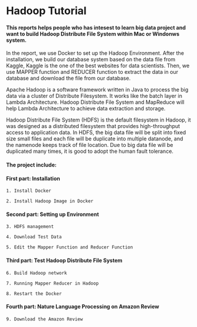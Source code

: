 # Hadoop Tutorial

#### This reports helps people who has intesest to learn big data project and want to build Hadoop Distribute File System within Mac or Windonws system.


In the report, we use Docker to set up the Hadoop Environment. After the installation, we build our database system based on the data file from Kaggle, Kaggle is the one of the best websites for data scientists. Then, we use MAPPER function and REDUCER function to extract the data in our database and download the file from our database. 


Apache Hadoop is a software framework written in Java to process the big data via a cluster of Distribute Filesystem. It works like the batch layer in Lambda Architecture. Hadoop Distribute File System and MapReduce will help Lambda Architecture to achieve data extraction and storage.


Hadoop Distribute File System (HDFS) is the default filesystem in Hadoop, it was designed as a distributed filesystem that provides high-throughput access to application data. In HDFS, the big data file will be split into fixed size small files and each file will be duplicate into multiple datanode, and the namenode keeps track of file location. Due to big data file will be duplicated many times, it is good to adopt the human fault tolerance.


#### The project include: 

#### First part: Installation
```
1. Install Docker
	
2. Install Hadoop Image in Docker
```

#### Second part: Setting up Environment
```
3. HDFS management

4. Download Test Data

5. Edit the Mapper Function and Reducer Function
```
#### Third part: Test Hadoop Distribute File System 
```
6. Build Hadoop network

7. Running Mapper Reducer in Hadoop
	
8. Restart the Docker
```

#### Fourth part: Nature Language Processing on Amazon Review
```
9. Download the Amazon Review
```


